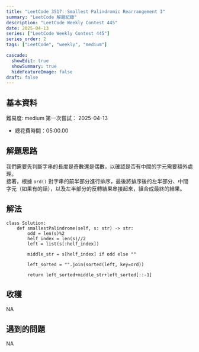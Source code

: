```yaml
---
title: "LeetCode 3517: Smallest Palindromic Rearrangement I"
summary: "LeetCode 解題紀錄"
description: "LeetCode Weekly Contest 445"
date: 2025-04-13
series: ["LeetCode Weekly Contest 445"]
series_order: 2
tags: ["LeetCode", "weekly", "medium"]

cascade:
  showEdit: true
  showSummary: true
  hideFeatureImage: false
draft: false
---
```


## 基本資料

難易度: medium
第一次嘗試： 2025-04-13
- 總花費時間：05:00.00

## 解題思路

我們需要先判斷字串的長度是奇數還是偶數，以確認是否有中間的字元需要額外處理。  
接著，根據 `ord()` 對字串的前半部分進行排序，最後將排序後的左半部分、中間字元（如果有的話），以及左半部分的反轉結果串接起來，組合成最終的結果。


## 解法
```
class Solution:
    def smallestPalindrome(self, s: str) -> str:
        odd = len(s)%2
        helf_index = len(s)//2
        left = list(s[:helf_index])
        
        middle_str = s[helf_index] if odd else ""
        
        left_sorted = "".join(sorted(left, key=ord))
        
        return left_sorted+middle_str+left_sorted[::-1]
```

## 收穫
NA

## 遇到的問題
NA
